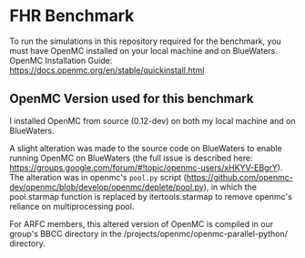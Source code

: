 # FHR Benchmark 
To run the simulations in this repository required for the benchmark, you must have 
OpenMC installed on your local machine and on BlueWaters. 
OpenMC Installation Guide: https://docs.openmc.org/en/stable/quickinstall.html

## OpenMC Version used for this benchmark 
I installed OpenMC from source (0.12-dev) on both my local machine and on BlueWaters. 

A slight alteration was made to the source code on BlueWaters to enable running OpenMC on BlueWaters (the full issue is described here: https://groups.google.com/forum/#!topic/openmc-users/xHKYV-EBgrY). The alteration was in openmc's `pool.py` script (https://github.com/openmc-dev/openmc/blob/develop/openmc/deplete/pool.py), in which the pool.starmap function is replaced by itertools.starmap to remove openmc's reliance on multiprocessing pool.  

For ARFC members, this altered version of OpenMC is compiled in our group's BBCC directory in the /projects/openmc/openmc-parallel-python/ directory. 
